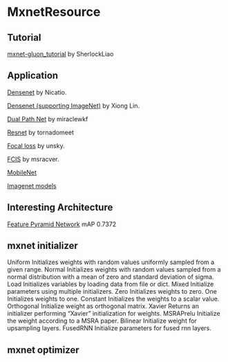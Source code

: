 # MxnetResource

## Tutorial 

[mxnet-gluon_tutorial](https://github.com/SherlockLiao/mxnet-gluon_tutorial) by SherlockLiao

## Application 
[Densenet](https://github.com/Nicatio/Densenet/tree/master/mxnet) by Nicatio.

[Densenet (supporting ImageNet)](https://github.com/bruinxiong/densenet.mxnet) by Xiong Lin.

[Dual Path Net](https://github.com/miraclewkf/DPN) by miraclewkf

[Resnet](https://github.com/tornadomeet/ResNet) by tornadomeet

[Focal loss](https://github.com/unsky/focal-loss) by unsky.

[FCIS](https://github.com/msracver/FCIS) by msracver.

[MobileNet](https://github.com/KeyKy/mobilenet-mxnet)

[Imagenet models](http://data.mxnet.io/models/)

## Interesting Architecture

[Feature Pyramid Network](https://github.com/xmyqsh/FPN) mAP 0.7372

## mxnet initializer

Uniform	Initializes weights with random values uniformly sampled from a given range.
Normal	Initializes weights with random values sampled from a normal distribution with a mean of zero and standard deviation of sigma.
Load	Initializes variables by loading data from file or dict.
Mixed	Initialize parameters using multiple initializers.
Zero	Initializes weights to zero.
One	Initializes weights to one.
Constant	Initializes the weights to a scalar value.
Orthogonal	Initialize weight as orthogonal matrix.
Xavier	Returns an initializer performing “Xavier” initialization for weights.
MSRAPrelu	Initialize the weight according to a MSRA paper.
Bilinear	Initialize weight for upsampling layers.
FusedRNN	Initialize parameters for fused rnn layers.


## mxnet optimizer
